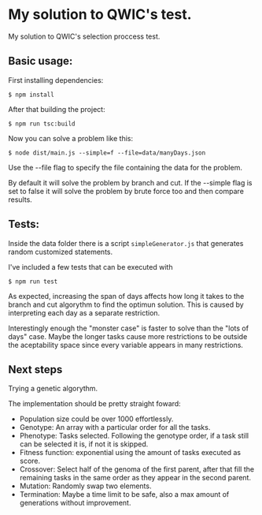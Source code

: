 # My solution to QWIC's test.

My solution to QWIC's selection proccess test.

## Basic usage:

First installing dependencies:

`$ npm install`

After that building the project:

`$ npm run tsc:build`

Now you can solve a problem like this:

`$ node dist/main.js --simple=f --file=data/manyDays.json`

Use the --file flag to specify the file containing the data for the problem.

By default it will solve the problem by branch and cut. If the --simple flag is set to false it will solve the problem by brute force too and then compare results.



## Tests:

Inside the data folder there is a script `simpleGenerator.js` that generates random customized statements.

I've included a few tests that can be executed with 

`$ npm run test`

As expected, increasing the span of days affects how long it takes to the branch and cut algorythm to find the optimun solution. This is caused by interpreting each day as a separate restriction.

Interestingly enough the "monster case" is faster to solve than the "lots of days" case. Maybe the longer tasks cause more restrictions to be outside the aceptability space since every variable appears in many restrictions. 


## Next steps

Trying a genetic algorythm. 

The implementation should be pretty straight foward:
  - Population size could be over 1000 effortlessly.
  - Genotype: An array with a particular order for all the tasks.
  - Phenotype: Tasks selected. Following the genotype order, if a task still can be selected it is, if not it is skipped.
  - Fitness function: exponential using the amount of tasks executed as score.
  - Crossover: Select half of the genoma of the first parent, after that fill the remaining tasks in the same order as they appear in the second parent.
  - Mutation: Randomly swap two elements.
  - Termination: Maybe a time limit to be safe, also a max amount of generations without improvement.
